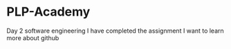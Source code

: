 # PLP-Academy
Day 2 software engineering
I have completed the assignment
I want to learn more about github

